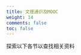 ```yaml
---
title: 文理通识及MOOC
weight: 14
comments: false
toc: false
---
```

探索以下各节以查找相关资料
















































